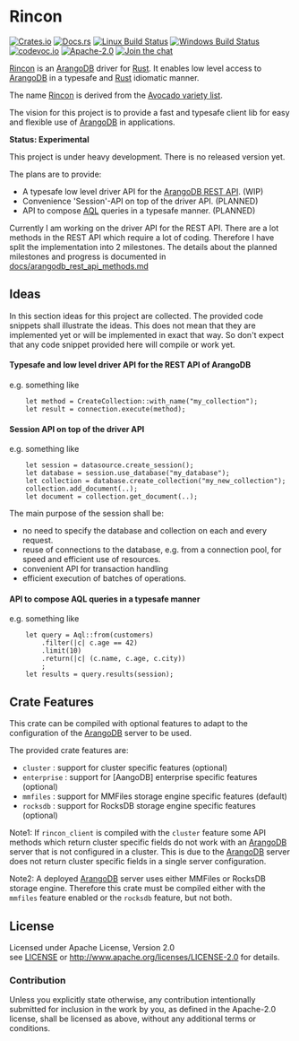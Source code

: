 
# Rincon

[![Crates.io][crb]][crl]
[![Docs.rs][dcb]][dcl]
[![Linux Build Status][tcb]][tcl]
[![Windows Build Status][avb]][avl]
[![codevoc.io][cvb]][cvl]
[![Apache-2.0][lib]][lil]
[![Join the chat][gcb]][gcl]

[crb]: https://img.shields.io/crates/v/rincon_client.svg
[dcb]: https://docs.rs/rincon_client/badge.svg
[tcb]: https://travis-ci.org/innoave/rincon.svg?branch=master
[avb]: https://ci.appveyor.com/api/projects/status/github/innoave/rincon?branch=master&svg=true
[cvb]: https://codecov.io/gh/innoave/rincon/branch/master/graph/badge.svg
[lib]: https://img.shields.io/badge/license-Apache%2D%2D2%2E0-blue.svg
[gcb]: https://badges.gitter.im/innoave/arangodb-rust-driver.svg

[crl]: https://crates.io/crates/rincon_client
[dcl]: https://docs.rs/rincon_client
[tcl]: https://travis-ci.org/innoave/rincon
[avl]: https://ci.appveyor.com/project/innoave/rincon
[cvl]: https://codecov.io/github/innoave/rincon?branch=master
[lil]: https://www.apache.org/licenses/LICENSE-2.0
[gcl]: https://gitter.im/innoave/arangodb-rust-driver

[Rincon] is an [ArangoDB] driver for [Rust]. It enables low level access to
[ArangoDB] in a typesafe and [Rust] idiomatic manner. 

The name [Rincon][Rincon name] is derived from the [Avocado variety list].

<!--TODO uncomment this section once the first release has been published
[Documentation]
-->

The vision for this project is to provide a fast and typesafe client lib for
easy and flexible use of [ArangoDB] in applications.  

**Status: Experimental**

This project is under heavy development. There is no released version yet.

The plans are to provide:

* A typesafe low level driver API for the [ArangoDB REST API]. (WIP)
* Convenience 'Session'-API on top of the driver API. (PLANNED)
* API to compose [AQL] queries in a typesafe manner. (PLANNED)

Currently I am working on the driver API for the REST API. There are a lot 
methods in the REST API which require a lot of coding. Therefore I have
split the implementation into 2 milestones. The details about the planned
milestones and progress is documented in
[docs/arangodb_rest_api_methods.md](docs/arangodb_rest_api_methods.md)

## Ideas

In this section ideas for this project are collected. The provided code
snippets shall illustrate the ideas. This does not mean that they are
implemented yet or will be implemented in exact that way. So don't
expect that any code snippet provided here will compile or work yet. 

#### Typesafe and low level driver API for the REST API of ArangoDB

e.g. something like

```
    let method = CreateCollection::with_name("my_collection");
    let result = connection.execute(method);
```

#### Session API on top of the driver API

e.g. something like

```
    let session = datasource.create_session();
    let database = session.use_database("my_database");
    let collection = database.create_collection("my_new_collection");
    collection.add_document(..);
    let document = collection.get_document(..);
```

The main purpose of the session shall be:
* no need to specify the database and collection on each and every request.
* reuse of connections to the database, e.g. from a connection pool, for
  speed and efficient use of resources.
* convenient API for transaction handling
* efficient execution of batches of operations.

#### API to compose AQL queries in a typesafe manner

e.g. something like

```
    let query = Aql::from(customers)
        .filter(|c| c.age == 42)
        .limit(10)
        .return(|c| (c.name, c.age, c.city))
        ;
    let results = query.results(session);
```

## Crate Features

This crate can be compiled with optional features to adapt to the configuration
of the [ArangoDB] server to be used.

The provided crate features are:

* `cluster` : support for cluster specific features (optional)
* `enterprise` : support for [AangoDB] enterprise specific features (optional)
* `mmfiles` : support for MMFiles storage engine specific features (default)
* `rocksdb` : support for RocksDB storage engine specific features (optional)

Note1: If `rincon_client` is compiled with the `cluster` feature some API
       methods which return cluster specific fields do not work with an
       [ArangoDB] server that is not configured in a cluster. This is due to
       the [ArangoDB] server does not return cluster specific fields in a 
       single server configuration.
       
Note2: A deployed [ArangoDB] server uses either MMFiles or RocksDB storage
       engine. Therefore this crate must be compiled either with the
       `mmfiles` feature enabled or the `rocksdb` feature, but not both.  

<!--TODO uncomment this section once the first release has been published
## Usage

#### Examples:

**Single server with MMFiles storage engine**

By default `rincon_client` is compiled with support for single server
configurations using the MMFiles storage engine.

Add this to your `Cargo.toml` to use this crate with default features:

```toml
[dependencies]
rincon_client = "0.1"
```

This is equivalent to:

```toml
[dependencies]
rincon_client = { version = "0.1", default-features = false, features = ["mmfiles"] }
```

**Using RocksDB storage engine**

If the [ArangoDB] server is configured to use the RocksDB storage engine,
`rincon_client` should be compiled with the `rocksdb` feature to support
RocksDB specific attributes and fields within the API methods.

```toml
[dependencies]
rincon_client = { version = "0.1", default-features = false, features = ["rocksdb"] }
```

**Using an [ArangoDB] Cluster**

To use the [ArangoDB] cluster specific features of the API, `rincon_client`
must be compiled with the `cluster` feature enabled.

To use a clustered server with MMFiles storage engine and enterprise features
add this to your dependencies:

```toml
[dependencies]
rincon_client = { version = "0.1", features = ["cluster"] }
```

To use a clustered server with RocksDB storage engine add this to your dependencies:

```toml
[dependencies]
rincon_client = { version = "0.1", default-features = false, features = ["rocksdb", "cluster"] }
```

**Using [ArangoDB] Enterprise features**

To add support for [ArangoDB] enterprise features in the client API add this to
your dependencies:

```toml
[dependencies]
rincon_client = { version = "0.1", features = ["enterprise"] }
```

And with RocksDB storage engine instead of MMFiles:

```toml
[dependencies]
rincon_client = { version = "0.1", default-features = false, features = ["rocksdb", "enterprise"] }
```
-->

## License

Licensed under Apache License, Version 2.0<br/>
see [LICENSE] or http://www.apache.org/licenses/LICENSE-2.0 for details.

### Contribution

Unless you explicitly state otherwise, any contribution intentionally submitted
for inclusion in the work by you, as defined in the Apache-2.0 license, shall be licensed as above, without any
additional terms or conditions.


[ArangoDB]: https://www.arangodb.org
[ArangoDB REST API]: https://docs.arangodb.com/3.2/HTTP/index.html
[AQL]: https://docs.arangodb.com/3.2/AQL/index.html
[Avocado variety list]: http://www.ucavo.ucr.edu/AvocadoVarieties/VarietyFrame.html
[Documentation]: https://docs.rs/rincon_client
[LICENSE]: LICENSE
[Rincon]: https://github.com/innoave/rincon
[Rincon name]: http://ucavo.ucr.edu/avocadovarieties/VarietyList/Rincon.html
[Rust]: https://www.rust-lang.org
